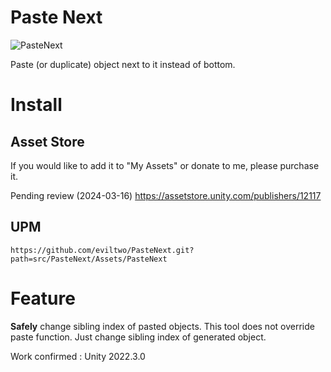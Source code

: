 # Paste Next
![PasteNext](https://github.com/eviltwo/PasteNext/assets/7721151/70188f8f-f248-4cf3-ba3c-2130147a2bd4)

Paste (or duplicate) object next to it instead of bottom.

# Install
## Asset Store
If you would like to add it to "My Assets" or donate to me, please purchase it.

Pending review (2024-03-16) https://assetstore.unity.com/publishers/12117

## UPM
```
https://github.com/eviltwo/PasteNext.git?path=src/PasteNext/Assets/PasteNext
```

# Feature
**Safely** change sibling index of pasted objects. This tool does not override paste function. Just change sibling index of generated object.

Work confirmed : Unity 2022.3.0

